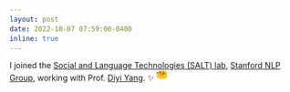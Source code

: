 ```yaml
---
layout: post
date: 2022-10-07 07:59:00-0400
inline: true
---
```


I joined the [Social and Language Technologies (SALT) lab](https://cs.stanford.edu/~diyiy/group.html), [Stanford NLP Group](https://nlp.stanford.edu/), working with Prof. [Diyi Yang](https://cs.stanford.edu/~diyiy/index.html). :sparkles:  <img src="/assets/img/blob_excited.gif" alt="drawing" width="19"/> 




